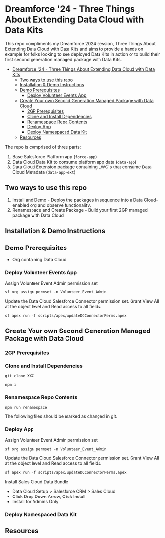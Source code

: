 # Dreamforce '24 - Three Things About Extending Data Cloud with Data Kits

This repo compliments my Dreamforce 2024 session, Three Things About Extending Data Cloud with Data Kits and aims to provide a hands on example for folks looking to see deployed Data Kits in action or to build their first second generation managed package with Data Kits.

- [Dreamforce '24 - Three Things About Extending Data Cloud with Data Kits](#dreamforce-24---three-things-about-extending-data-cloud-with-data-kits)
  - [Two ways to use this repo](#two-ways-to-use-this-repo)
  - [Installation \& Demo Instructions](#installation--demo-instructions)
  - [Demo Prerequisites](#demo-prerequisites)
    - [Deploy Volunteer Events App](#deploy-volunteer-events-app)
  - [Create Your own Second Generation Managed Package with Data Cloud](#create-your-own-second-generation-managed-package-with-data-cloud)
    - [2GP Prerequisites](#2gp-prerequisites)
    - [Clone and Install Dependencies](#clone-and-install-dependencies)
    - [Renamespace Repo Contents](#renamespace-repo-contents)
    - [Deploy App](#deploy-app)
    - [Deploy Namespaced Data Kit](#deploy-namespaced-data-kit)
  - [Resources](#resources)

The repo is comprised of three parts:

1. Base Salesforce Platform app (`force-app`)
2. Data Cloud Data Kit to consume platform app data (`data-app`)
3. Data Cloud Extension package containing LWC's that consume Data Cloud Metadata (`data-app-ext`)

## Two ways to use this repo

1. Install and Demo - Deploy the packages in sequence into a Data Cloud-enabled org and observe functionality.
2. Renamespace and Create Package - Build your first 2GP managed package with Data Cloud

## Installation & Demo Instructions

## Demo Prerequisites

- Org containing Data Cloud

### Deploy Volunteer Events App

Assign Volunteer Event Admin permission set

`sf org assign permset -n Volunteer_Event_Admin`

Update the Data Cloud Salesforce Connector permission set. Grant View All at the object level and Read access to all fields.

`sf apex run -f scripts/apex/updateDCConnectorPerms.apex`

## Create Your own Second Generation Managed Package with Data Cloud

### 2GP Prerequisites

### Clone and Install Dependencies

`git clone XXX`

`npm i`

### Renamespace Repo Contents

`npm run renamespace`

The following files should be marked as changed in git.

### Deploy App

Assign Volunteer Event Admin permission set

`sf org assign permset -n Volunteer_Event_Admin`

Update the Data Cloud Salesforce Connector permission set. Grant View All at the object level and Read access to all fields.

`sf apex run -f scripts/apex/updateDCConnectorPerms.apex`

Install Sales Cloud Data Bundle

- Data Cloud Setup > Salesforce CRM > Sales Cloud
- Click Drop Down Arrow, Click Install
- Install for Admins Only

### Deploy Namespaced Data Kit

## Resources
